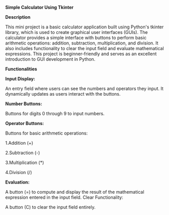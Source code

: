 **Simple Calculator Using Tkinter**

**Description**

This mini project is a basic calculator application built using Python's tkinter library, which is used to create graphical user interfaces (GUIs). The calculator provides a simple interface with buttons to perform basic arithmetic operations: addition, subtraction, multiplication, and division. It also includes functionality to clear the input field and evaluate mathematical expressions.
This project is beginner-friendly and serves as an excellent introduction to GUI development in Python.

**Functionalities**

**Input Display:**

An entry field where users can see the numbers and operators they input.
It dynamically updates as users interact with the buttons.

**Number Buttons:**

Buttons for digits 0 through 9 to input numbers.

**Operator Buttons:**

Buttons for basic arithmetic operations:

1.Addition (+)

2.Subtraction (-)

3.Multiplication (*)

4.Division (/)

**Evaluation:**

A button (=) to compute and display the result of the mathematical expression entered in the input field.
Clear Functionality:

A button (C) to clear the input field entirely.
